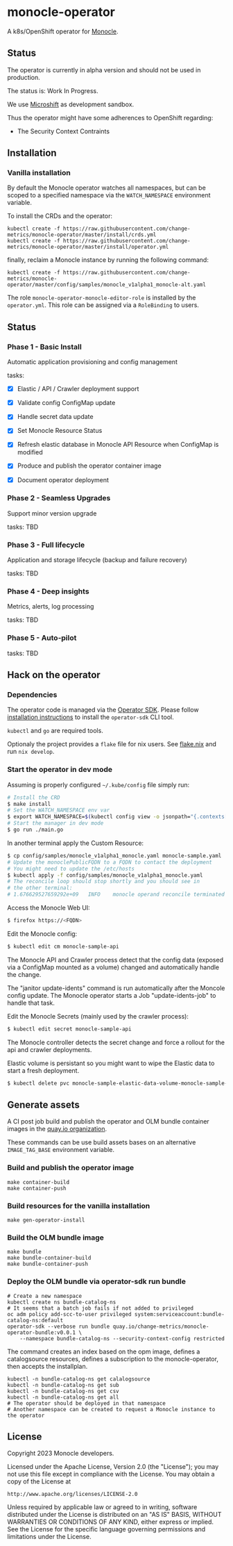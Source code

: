 # monocle-operator

A k8s/OpenShift operator for [Monocle](https://github.com/change-metrics/monocle).

## Status

The operator is currently in alpha version and should not be used in production.

The status is: Work In Progress.

We use [Microshift](https://github.com/openshift/microshift) as development sandbox.

Thus the operator might have some adherences to OpenShift regarding:

- The Security Context Contraints

## Installation

### Vanilla installation

By default the Monocle operator watches all namespaces, but can be scoped to a specified namespace via the
`WATCH_NAMESPACE` environment variable.

To install the CRDs and the operator:

```
kubectl create -f https://raw.githubusercontent.com/change-metrics/monocle-operator/master/install/crds.yml
kubectl create -f https://raw.githubusercontent.com/change-metrics/monocle-operator/master/install/operator.yml
```

finally, reclaim a Monocle instance by running the following command:

```
kubectl create -f https://raw.githubusercontent.com/change-metrics/monocle-operator/master/config/samples/monocle_v1alpha1_monocle-alt.yaml
```

The role `monocle-operator-monocle-editor-role` is installed by the `operator.yml`. This role can be assigned via
a `RoleBinding` to users.

## Status

### Phase 1 - Basic Install

Automatic application provisioning and config management

tasks:

- [X] Elastic / API / Crawler deployment support
- [X] Validate config ConfigMap update
- [X] Handle secret data update
- [X] Set Monocle Resource Status
- [X] Refresh elastic database in Monocle API Resource when ConfigMap is modified
- [X] Produce and publish the operator container image
- [X] Document operator deployment


### Phase 2 - Seamless Upgrades

Support minor version upgrade

tasks: TBD

### Phase 3 - Full lifecycle

Application and storage lifecycle (backup and failure recovery)

tasks: TBD

### Phase 4 - Deep insights

Metrics, alerts, log processing

tasks: TBD

### Phase 5 - Auto-pilot

tasks: TBD

## Hack on the operator

### Dependencies

The operator code is managed via the [Operator SDK](https://sdk.operatorframework.io/). Please follow [installation instructions](https://sdk.operatorframework.io/docs/building-operators/golang/installation/) to install the `operator-sdk` CLI tool.

`kubectl` and `go` are required tools.

Optionaly the project provides a `flake` file for nix users. See [flake.nix](./flake.nix)
and run `nix develop`.

### Start the operator in dev mode

Assuming is properly configured `~/.kube/config` file simply run:

```bash
# Install the CRD
$ make install
# Set the WATCH_NAMESPACE env var
$ export WATCH_NAMESPACE=$(kubectl config view -o jsonpath="{.contexts[?(@.name == '$(kubectl config current-context)')].context.namespace}")
# Start the manager in dev mode
$ go run ./main.go
```

In another terminal apply the Custom Resource:

```bash
$ cp config/samples/monocle_v1alpha1_monocle.yaml monocle-sample.yaml
# Update the monoclePublicFQDN to a FQDN to contact the deployment
# You might need to update the /etc/hosts
$ kubectl apply -f config/samples/monocle_v1alpha1_monocle.yaml
# The reconcile loop should stop shortly and you should see in
# the other terminal:
# 1.676629527659292e+09   INFO    monocle operand reconcile terminated
```

Access the Monocle Web UI:

```bash
$ firefox https://<FQDN>
```

Edit the Monocle config:

```bash
$ kubectl edit cm monocle-sample-api
```

The Monocle API and Crawler process detect that the config data (exposed via a ConfigMap mounted
as a volume) changed and automatically handle the change.

The "janitor update-idents" command is run automatically after the Moncole config update.
The Monocle operator starts a Job "update-idents-job" to handle that task.

Edit the Monocle Secrets (mainly used by the crawler process):

```bash
$ kubectl edit secret monocle-sample-api
```

The Monocle controller detects the secret change and force a rollout for the api and crawler
deployments.

Elastic volume is persistant so you might want to wipe the Elastic data to
start a fresh deployment.

```bash
$ kubectl delete pvc monocle-sample-elastic-data-volume-monocle-sample-elastic-0
```

## Generate assets

A CI post job build and publish the operator and OLM bundle container images
in the [quay.io organization](https://quay.io/organization/change-metrics).

These commands can be use build assets bases on an alternative `IMAGE_TAG_BASE` environment variable.

### Build and publish the operator image

```
make container-build
make container-push
```

### Build resources for the vanilla installation

```
make gen-operator-install
```

### Build the OLM bundle image

```
make bundle
make bundle-container-build
make bundle-container-push
```

### Deploy the OLM bundle via operator-sdk run bundle

```
# Create a new namespace
kubectl create ns bundle-catalog-ns
# It seems that a batch job fails if not added to privileged
oc adm policy add-scc-to-user privileged system:serviceaccount:bundle-catalog-ns:default
operator-sdk --verbose run bundle quay.io/change-metrics/monocle-operator-bundle:v0.0.1 \
    --namespace bundle-catalog-ns --security-context-config restricted
```

The command creates an index based on the opm image, defines a catalogsource resources,
defines a subscription to the monocle-operator, then accepts the installplan.

```
kubectl -n bundle-catalog-ns get calalogsource
kubectl -n bundle-catalog-ns get sub
kubectl -n bundle-catalog-ns get csv
kubectl -n bundle-catalog-ns get all
# The operator should be deployed in that namespace
# Another namespace can be created to request a Monocle instance to the operator
```

## License

Copyright 2023 Monocle developers.

Licensed under the Apache License, Version 2.0 (the "License");
you may not use this file except in compliance with the License.
You may obtain a copy of the License at

    http://www.apache.org/licenses/LICENSE-2.0

Unless required by applicable law or agreed to in writing, software
distributed under the License is distributed on an "AS IS" BASIS,
WITHOUT WARRANTIES OR CONDITIONS OF ANY KIND, either express or implied.
See the License for the specific language governing permissions and
limitations under the License.

